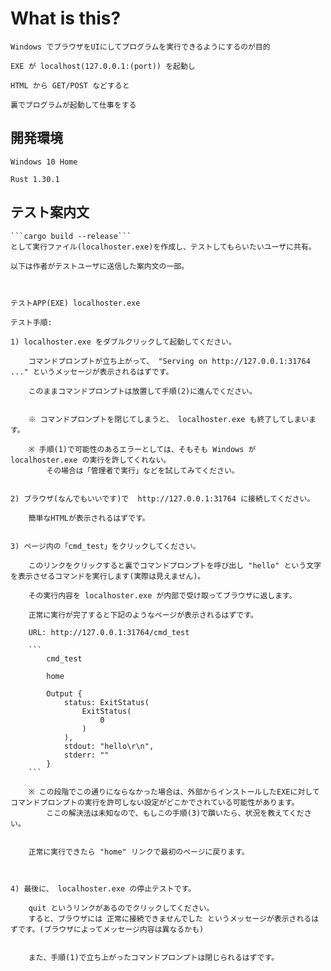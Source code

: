# What is this? #

    Windows でブラウザをUIにしてプログラムを実行できるようにするのが目的

    EXE が localhost(127.0.0.1:(port)) を起動し

    HTML から GET/POST などすると

    裏でプログラムが起動して仕事をする



## 開発環境 ##

    Windows 10 Home

    Rust 1.30.1



## テスト案内文 ##

    ```cargo build --release```
    として実行ファイル(localhoster.exe)を作成し、テストしてもらいたいユーザに共有。

    以下は作者がテストユーザに送信した案内文の一部。



    テストAPP(EXE) localhoster.exe  
    
    テスト手順:  
    
    1) localhoster.exe をダブルクリックして起動してください。 

        コマンドプロンプトが立ち上がって、 "Serving on http://127.0.0.1:31764 ..." というメッセージが表示されるはずです。

        このままコマンドプロンプトは放置して手順(2)に進んでください。  


        ※ コマンドプロンプトを閉じてしまうと、 localhoster.exe も終了してしまいます。  

        ※ 手順(1)で可能性のあるエラーとしては、そもそも Windows が  localhoster.exe の実行を許してくれない。 
            その場合は「管理者で実行」などを試してみてください。   

        
    2) ブラウザ(なんでもいいです)で  http://127.0.0.1:31764 に接続してください。 
    
        簡単なHTMLが表示されるはずです。  
        
        
    3) ページ内の「cmd_test」をクリックしてください。 
    
        このリンクをクリックすると裏でコマンドプロンプトを呼び出し "hello" という文字を表示させるコマンドを実行します(実際は見えません)。 
        
        その実行内容を localhoster.exe が内部で受け取ってブラウザに返します。 
        
        正常に実行が完了すると下記のようなページが表示されるはずです。  
        
        URL: http://127.0.0.1:31764/cmd_test 
        
        ```
            cmd_test  

            home  

            Output {
                status: ExitStatus(         
                    ExitStatus(             
                        0         
                    )     
                ),     
                stdout: "hello\r\n",     
                stderr: "" 
            }   
        ```

        ※ この段階でこの通りにならなかった場合は、外部からインストールしたEXEに対して コマンドプロンプトの実行を許可しない設定がどこかでされている可能性があります。 
            ここの解決法は未知なので、もしこの手順(3)で躓いたら、状況を教えてください。  
                

        正常に実行できたら "home" リンクで最初のページに戻ります。   
            

            
    4) 最後に、 localhoster.exe の停止テストです。 
        
        quit というリンクがあるのでクリックしてください。 
        すると、ブラウザには 正常に接続できませんでした というメッセージが表示されるはずです。(ブラウザによってメッセージ内容は異なるかも) 
            
            
        また、手順(1)で立ち上がったコマンドプロンプトは閉じられるはずです。    
        
